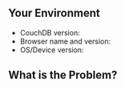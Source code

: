 ## Your Environment
<!--- Include as many relevant details about the environment -->
 * CouchDB version: 
 * Browser name and version:
 * OS/Device version:

## What is the Problem?

<!-- Describe the problem or screenshot -->
